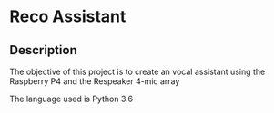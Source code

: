 # Reco Assistant 

## Description 

The objective of this project is to create an vocal assistant using the Raspberry P4 and the Respeaker 4-mic array

The language used is Python 3.6